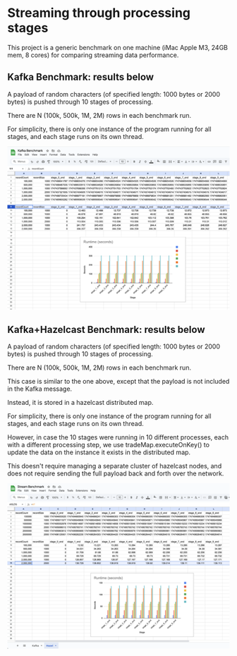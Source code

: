 # Streaming through processing stages 

This project is a generic benchmark on one machine (iMac Apple M3, 24GB mem, 8 cores) for comparing streaming data performance.

## Kafka Benchmark: results below

A payload of random characters (of specified length: 1000 bytes or 2000 bytes) is pushed through 10 stages of processing.

There are N (100k, 500k, 1M, 2M) rows in each benchmark run.

For simplicity, there is only one instance of the program running for all stages, and each stage runs on its own thread.

![Results](https://github.com/danadler-dev/stream_data_bench/blob/master/src/main/java/com/danadler/KafkaBenchmark.png)

## Kafka+Hazelcast Benchmark: results below

A payload of random characters (of specified length: 1000 bytes or 2000 bytes) is pushed through 10 stages of processing.

There are N (100k, 500k, 1M, 2M) rows in each benchmark run.

This case is similar to the one above, except that the payload is not included in the Kafka message.

Instead, it is stored in a hazelcast distributed map.

For simplicity, there is only one instance of the program running for all stages, and each stage runs on its own thread.

However, in case the 10 stages were running in 10 different processes, each with a different processing step, we use tradeMap.executeOnKey() to update the data on the instance it exists in the distributed map.

This doesn't require managing a separate cluster of hazelcast nodes, and does not require sending the full payload back and forth over the network.

![Results](https://github.com/danadler-dev/stream_data_bench/blob/master/src/main/java/com/danadler/HazelBenchmark.png)
